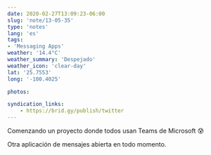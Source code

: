 ```yaml
---
date: 2020-02-27T13:09:23-06:00
slug: 'note/13-05-35'
type: 'notes'
lang: 'es'
tags:
- 'Messaging Apps'
weather: '14.4°C'
weather_summary: 'Despejado'
weather_icon: 'clear-day'
lat: '25.7553'
long: '-100.4025'

photos:

syndication_links:
    - https://brid.gy/publish/twitter
---
```

Comenzando un proyecto donde todos usan Teams de Microsoft 😰

Otra aplicación de mensajes abierta en todo momento. 

